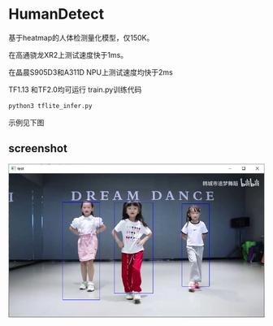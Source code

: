 # HumanDetect
基于heatmap的人体检测量化模型，仅150K。


在高通骁龙XR2上测试速度快于1ms。


在晶晨S905D3和A311D NPU上测试速度均快于2ms


TF1.13  和TF2.0均可运行 train.py训练代码
```bash
python3 tflite_infer.py
```
示例见下图

## screenshot
![](example.png)
